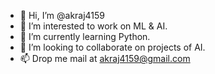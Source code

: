 - 👋 Hi, I’m @akraj4159
- 👀 I’m interested to work on ML & AI.
- 🌱 I’m currently learning Python.
- 💞️ I’m looking to collaborate on projects of AI.
- 📫 Drop me mail at akraj4159@gmail.com

<!---
akraj4159/akraj4159 is a ✨ special ✨ repository because its `README.md` (this file) appears on your GitHub profile.
You can click the Preview link to take a look at your changes.
--->
